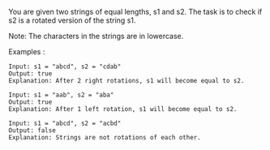 You are given two strings of equal lengths, s1 and s2. The task is to check if s2 is a rotated version of the string s1.

Note: The characters in the strings are in lowercase.

Examples :

```
Input: s1 = "abcd", s2 = "cdab"
Output: true
Explanation: After 2 right rotations, s1 will become equal to s2.
```

```
Input: s1 = "aab", s2 = "aba"
Output: true
Explanation: After 1 left rotation, s1 will become equal to s2.
```

```
Input: s1 = "abcd", s2 = "acbd"
Output: false
Explanation: Strings are not rotations of each other.
```
